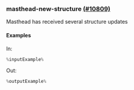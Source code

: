 ### masthead-new-structure [(#10809)](https://github.com/patternfly/patternfly-react/pull/10809)

Masthead has received several structure updates

#### Examples

In:

```jsx
%inputExample%
```

Out:

```jsx
%outputExample%
```

